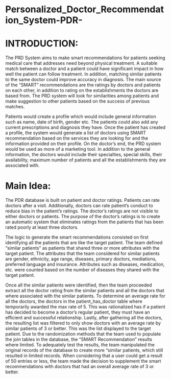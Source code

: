 # Personalized_Doctor_Recommendation_System-PDR-

# INTRODUCTION:
The PRD System aims to make smart recommendations for patients seeking medical care that addresses need beyond physical treatment. A suitable match between a doctor and a patient could have significant impact in how well the patient can follow treatment. In addition, matching similar patients to the same doctor could improve accuracy in diagnosis. The main source of the “SMART” recommendations are the ratings by doctors and patients on each other, in addition to rating on the establishments the doctors are based from. The PRD system will look for similarities among patients and make suggestion to other patients based on the success of previous matches. 

Patients would create a profile which would include general information such as name, date of birth, gender etc. The patients could also add any current prescriptions and diagnosis they have. Once the patient has created a profile, the system would generate a list of doctors using SMART recommendation based on the services they are looking for and the information provided on their profile. On the doctor’s end, the PRD system would be used as more of a marketing tool. In addition to the general information, the doctors would include their specialties, special skills, their availability, maximum number of patients and all the establishments they are associated with.


# Main Idea:
The PDR database is built on patient and doctor ratings. Patients can rate doctors after a visit. Additionally, doctors can rate patient’s conduct to reduce bias in the patient’s ratings. The doctor’s ratings are not visible to either doctors or patients. The purpose of the doctor’s ratings is to create an automatic system that eliminates ratings from the patients that has been rated poorly at least three doctors.

The logic to generate the smart recommendations consisted on first identifying all the patients that are like the target patient. The team defined “similar patients” as patients that shared three or more attributes with the target patient. The attributes that the team considered for similar patients are gender, ethnicity, age range, diseases, primary doctors, mediations, preferred language and insurance. Attributes such as diseases, medication, etc. were counted based on the number of diseases they shared with the target patient.

Once all the similar patients were identified, then the team proceeded extract all the doctor rating from the similar patients and all the doctors that where associated with the similar patients. To determine an average rate for all the doctors, the doctors in the patient_has_doctor table where temporarily awarded the max rate of 5. This was rationalized has if a patient has decided to become a doctor’s regular patient, they must have an efficient and successful relationship.
Lastly, after gathering all the doctors, the resulting list was filtered to only show doctors with an average rate by similar patients of 3 or better. This was the list displayed to the target patient. Due to the randomization methods that the team used to populate the join tables in the database, the “SMART Recommendation” results where limited. To adequately test the results, the team manipulated the original records of the database to create more “similar patients, which still resulted in limited records. When considering that a user could get a result of 50 entries or less, the team made the decision to supplement the smart recommendations with doctors that had an overall average rate of 3 or better.